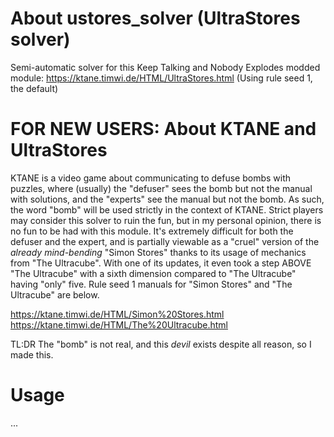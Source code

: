 # About ustores_solver (UltraStores solver)
Semi-automatic solver for this Keep Talking and Nobody Explodes modded module:
https://ktane.timwi.de/HTML/UltraStores.html (Using rule seed 1, the default)

# FOR NEW USERS: About KTANE and UltraStores
KTANE is a video game about communicating to defuse bombs with puzzles, where (usually) the
"defuser" sees the bomb but not the manual with solutions, and the "experts" see the manual
but not the bomb. As such, the word "bomb" will be used strictly in the context of KTANE.
Strict players may consider this solver to ruin the fun, but in my personal opinion, there
is no fun to be had with this module. It's extremely difficult for both the defuser and the
expert, and is partially viewable as a "cruel" version of the _already mind-bending_ "Simon
Stores" thanks to its usage of mechanics from "The Ultracube". With one of its updates, it
even took a step ABOVE "The Ultracube" with a sixth dimension compared to "The Ultracube"
having "only" five. Rule seed 1 manuals for "Simon Stores" and "The Ultracube" are below.

https://ktane.timwi.de/HTML/Simon%20Stores.html
https://ktane.timwi.de/HTML/The%20Ultracube.html

TL:DR The "bomb" is not real, and this _devil_ exists despite all reason, so I made this.

# Usage
...
